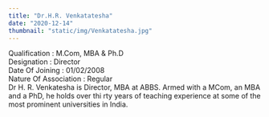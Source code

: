 ```yaml
---
title: "Dr.H.R. Venkatatesha"
date: "2020-12-14"
thumbnail: "static/img/Venkatatesha.jpg"
---
```


Qualification : M.Com, MBA & Ph.D  
Designation : Director  
Date Of Joining : 01/02/2008  
Nature Of Association : Regular  
Dr H. R. Venkatesha is Director, MBA at ABBS. Armed with a MCom, an MBA and a PhD, he holds over thi rty years of teaching experience at some of the most prominent universities in India.
